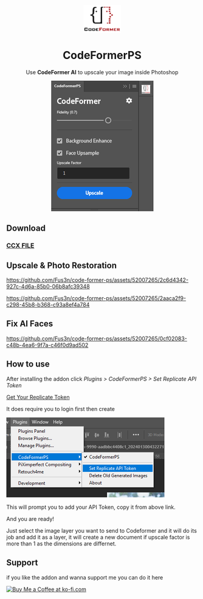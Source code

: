 <div align="center">
<img style="width: 100px;" src="icons/CodeFormer_logo.png" alt="logo">

# CodeFormerPS
Use **CodeFormer AI** to upscale your image inside Photoshop

<img src="images/codeformer-ui.png" alt="ui-example"/>
</div>


## Download
### [CCX FILE](https://github.com/Fus3n/code-former-ps/releases/latest)

## Upscale & Photo Restoration

https://github.com/Fus3n/code-former-ps/assets/52007265/2c6d4342-927c-4d6a-85b0-06b8afc39348

https://github.com/Fus3n/code-former-ps/assets/52007265/2aaca2f9-c298-45b8-b368-c93a8ef4a784

## Fix AI Faces

https://github.com/Fus3n/code-former-ps/assets/52007265/0cf02083-c48b-4ea6-9f7a-c46f0d9ad502

## How to use

After installing the addon click *Plugins > CodeFormerPS > Set Replicate API Token*

[Get Your Replicate Token](https://replicate.com/account/api-tokens)

It does require you to login first then create 

<img src="images/instruction-1.png" alt="instruciton-1"/>

This will prompt you to add your API Token, copy it from above link.

And you are ready!

Just select the image layer you want to send to Codeformer and it will do its job and add it as a layer, it will create a new document if upscale factor is more than 1 as the dimensions are differnet.


## Support
if you like the addon and wanna support me you can do it here

<a href='https://ko-fi.com/A0A0ETK5O' target='_blank'><img height='36' style='border:0px;height:36px;' src='https://storage.ko-fi.com/cdn/kofi1.png?v=3' border='0' alt='Buy Me a Coffee at ko-fi.com' /></a>

